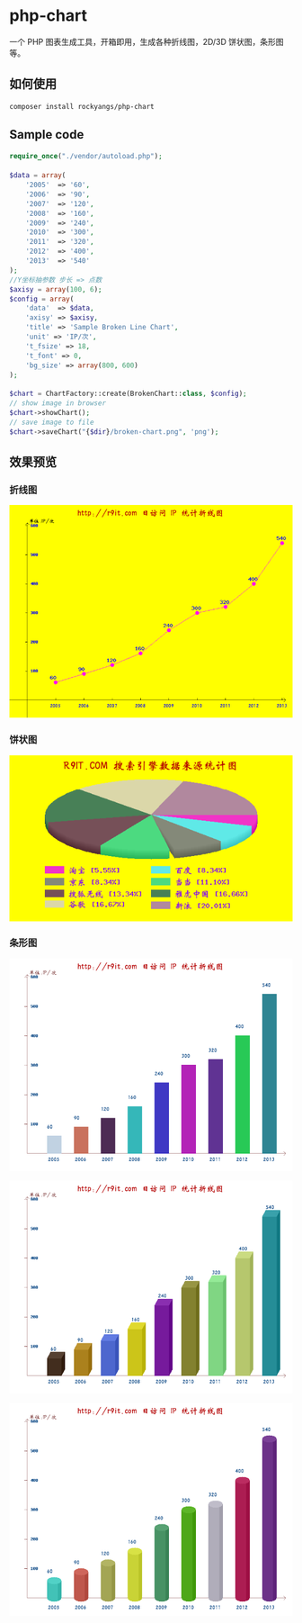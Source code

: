 # php-chart
一个 PHP 图表生成工具，开箱即用，生成各种折线图，2D/3D 饼状图，条形图等。

## 如何使用
```bash
composer install rockyangs/php-chart
```

## Sample code
```php
require_once("./vendor/autoload.php");

$data = array(
    '2005'  => '60',
    '2006' 	=> '90',
    '2007'  => '120',
    '2008'  => '160',
    '2009'  => '240',
    '2010'  => '300',
    '2011'  => '320',
    '2012'  => '400',
    '2013'	=> '540'
);
//Y坐标抽参数 步长 => 点数
$axisy = array(100, 6);			
$config = array(
    'data' 	=> $data,
    'axisy' => $axisy,
    'title' => 'Sample Broken Line Chart',
    'unit' => 'IP/次',
    't_fsize' => 18,
    't_font' => 0,
    'bg_size' => array(800, 600)
);

$chart = ChartFactory::create(BrokenChart::class, $config);
// show image in browser
$chart->showChart();
// save image to file
$chart->saveChart("{$dir}/broken-chart.png", 'png');
```

## 效果预览

### 折线图
![折线图](image/broken-chart.png)

### 饼状图
![饼状图](image/pie-chart.png)

### 条形图
![条形图](image/square-2D-chart.png)

![条形图](image/square-3D-chart.png)

![条形图](image/circle-3D-chart.png)